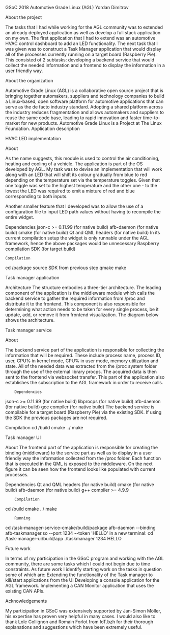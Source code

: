 	 	 	
GSoC 2018 Automotive Grade Linux (AGL)
Yordan Dimitrov







About the project

The tasks that I had while working for the AGL community was to extended an already deployed application as well as develop a full stack application on my own. The first application that I had to extend was an automotive HVAC control dashboard to add an LED functionality. The next task that I was given was to construct a Task Manager application that would display all of the processes currently running on a target board (Raspberry Pie). This consisted of 2 subtasks: developing a backend service that would collect the needed information and a frontend to display the information in a user friendly way.


About the organization

Automotive Grade Linux (AGL) is a collaborative open source project that is bringing together automakers, suppliers and technology companies to build a Linux-based, open software platform for automotive applications that can serve as the de facto industry standard. Adopting a shared platform across the industry reduces fragmentation and allows automakers and suppliers to reuse the same code base, leading to rapid innovation and faster time-to-market for new products. Automotive Grade Linux is a Project at The Linux Foundation.
Application description

HVAC LED implementation

About

As the name suggests, this module is used to control the air conditioning, heating and cooling of a vehicle. The application is part of the OS developed by AGL. My task was to devise an implementation that will work along with an LED that will shift its colour gradually from blue to red depending on the temperature set via the temperature toggles. Given that one toggle was set to the highest temperature and the other one - to the lowest the LED was required to emit a mixture of red and blue corresponding to both inputs. 

Another smaller feature that I developed was to allow the use of a configuration file to input LED path values without having to recompile the entire widget. 

Dependencies
json-c >= 0.11.99 (for native build)
afb-daemon (for native build)
cmake (for native build)
Qt and QML headers (for native build)
In its current compilation setup the widget is only runnable under the AGL framework, hence the above packages would be unnecessary 
Raspberry compilation SDK (for target build)
	
	Compilation
cd /package
source SDK from previous step
qmake
make

Task manager application

Architecture
The structure embodies a three-tier architecture. The leading component of the application is the middleware module which calls the backend service to gather the required information from /proc and distribute it to the frontend. This component is also responsible for determining what action needs to be taken for every single process, be it update, add, or remove it from frontend visualization. The diagram below shows the architecture. 



Task manager service

About

The backend service part of the application is responsible for collecting the information that will be required. These include process name, process ID, user, CPU% in kernel mode, CPU% in user mode, memory utilization and state. All of the needed data was extracted from the /proc system folder through the use of the external library procps. The acquired data is then sent to the frontend via websocket transfer. This part of the application also establishes the subscription to the AGL framework in order to receive calls. 
		
		Dependencies
json-c >= 0.11.99 (for native build)
libprocps (for native build)
afb-daemon (for native build)
gcc compiler (for native build)
The backend service is compilable for a target board (Raspberry Pie) via the existing SDK. If using the SDK the previous packages are not required.

		
Compilation
cd /build
cmake ../
make


Task manager UI

About
The frontend part of the application is responsible for creating the binding (middleware) to the service part as well as to display in a user friendly way the information collected from the /proc folder. Each function that is executed in the QML is exposed to the middleware. On the next figure it can be seen how the frontend looks like populated with current processes.



Dependencies
Qt and QML headers (for native build)
cmake (for native build)
afb-daemon (for native build)
g++ compiler >= 4.9.9
		
		Compilation
cd /build
cmake ../
make
		
		Running
cd /task-manager-service-cmake/build/package
afb-daemon --binding afb-taskmanager.so --port 1234 --token 'HELLO'
in a new terminal: cd /task-manager-ui/build/app
./taskmanager 1234 HELLO

Future work

In terms of my participation in the GSoC program and working with the AGL community, there are some tasks which I could not begin due to time constraints. As future work I identify starting work on the tasks in question some of which are:
Extending the functionality of the Task manager to kill/start applications from the UI
Developing a console application for the AGL framework.
Implementing a CAN Monitor application that uses the existing CAN APIs.

Acknowledgements

My participation in GSoC was extensively supported by Jan-Simon Möller, his expertise has proven very helpful in many cases. I would also like to thank Loïc Collignon and Romain Forlot from IoT.bzh for their thorough explanations and suggestions which have been extremely useful. 

